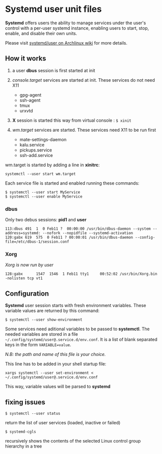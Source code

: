 
# Systemd user unit files


__Systemd__ offers users the ability to manage services under the user's control with a per-user systemd instance, enabling users to start, stop, enable, and disable their own units. 

Please visit [systemd/user on Archlinux wiki](https://wiki.archlinux.org/index.php/Systemd/User) for more details.

## How it works

1. a user __dbus__ session is first started at init

2. *console.target* services are started at init. These services do not need X11
    + gpg-agent
    + ssh-agent
    + tmux
    + urxvtd
    
3. **X** session is started this way from virtual console : `$ xinit`
    
4. *wm.target* services are started. These services need X11 to be run first
    + mate-settings-daemon
    + kalu.service
    + pickups.service
    + ssh-add.service
    
wm.target is started by adding a line in **xinitrc**:

`systemctl --user start wm.target`
    
Each service file is started and enabled running these commands:
```
$ systemctl --user start MyService
$ systemctl --user enable MyService
```

### dbus
Only two debus sessions: **pid1** and **user**
```
113:dbus 491  1  0 Feb11 ?  00:00:00 /usr/bin/dbus-daemon --system --address=systemd: --nofork --nopidfile --systemd-activation
120:gabx 619  575  0 Feb11 ? 00:00:01 /usr/bin/dbus-daemon --config-file=/etc/dbus-1/session.conf
```

### Xorg
_Xorg is now run by user_
```
128:gabx      1547  1546  1 Feb11 tty1     00:52:02 /usr/bin/Xorg.bin -nolisten tcp vt1
```

## Configuration


__Systemd__ user session starts with fresh environment variables. These variable 
values are returned by this command:
```
$ systemctl --user show-environment
```

Some services need aditional variables to be passed to __systemctl__. The needed
variables are stored in a file `~/.config/systemd/user@.service.d/env.conf`. It is 
a list of blank separated keys in the form `VARIABLE=value`.

*N.B: the path and name of this file is your choice.*

This line has to be added in your shell startup file:
```
xargs systemctl --user set-environment < ~/.config/systemd/user@.service.d/env.conf
```

This way, variable values will be parsed to __systemd__

## fixing issues

```
$ systemctl --user status
```
return the list of user services (loaded, inactive or failed)

```
$ systemd-cgls
```
recursively shows the contents of the selected Linux control group hierarchy in a 
tree

    

